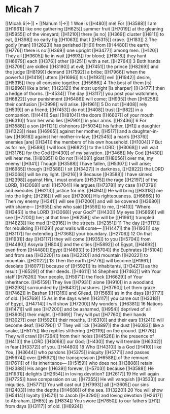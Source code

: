 # Micah 7
[[Micah 6|←]] • [[Nahum 1|→]]
1 Woe is [[H480]] me!  For [[H3588]] I am [[H1961]] like one gathering [[H625]] summer fruit [[H7019]] at the gleaning [[H5955]] of the vineyard; [[H1210]] there [is no] [[H369]] cluster [[H811]] to eat, [[H398]] no early fig [[H1063]] that I [[H5315]] crave. [[H183]] 
2 The godly [man] [[H2623]] has perished [[H6]] from [[H4480]] the earth; [[H776]] there is no [[H369]] one upright [[H3477]] among men. [[H120]] They all [[H3605]] lie in wait [[H693]] for blood; [[H1818]] they hunt [[H6679]] each [[H376]] other [[H251]] with a net. [[H2764]] 
3 Both hands [[H3709]] are skilled [[H3190]] at evil; [[H7451]] the prince [[H8269]] and the judge [[H8199]] demand [[H7592]] a bribe; [[H7966]] when the powerful [[H1419]] utters [[H1696]] his [[H1931]] evil [[H1942]] desire, [[H5315]] they all conspire together. [[H5686]] 
4 The best of them [is] [[H2896]] like a brier; [[H2312]] the most upright [is sharper] [[H3477]] then a hedge of thorns. [[H4534]] The day [[H3117]] you post your watchmen, [[H6822]] your punishment [[H6486]] will come; [[H935]] then [[H6258]] their confusion [[H3998]] will arise. [[H1961]] 
5 Do not [[H408]] rely [[H539]] on a friend; [[H7453]] do not [[H408]] trust [[H982]] in a companion. [[H441]] Seal [[H8104]] the doors [[H6607]] of your mouth [[H6310]] from her who lies [[H7901]] in your arms. [[H2436]] 
6 For [[H3588]] a son [[H1121]] dishonors [[H5034]] his father, [[H1]] a daughter [[H1323]] rises [[H6965]] against her mother, [[H517]] and a daughter-in-law [[H3618]] against her mother-in-law; [[H2545]] a man’s [[H376]] enemies [are] [[H341]] the members of his own household. [[H1004]] 
7 But as for me, [[H589]] I will look [[H6822]] to the LORD; [[H3068]] I will wait [[H3176]] for the God [[H430]] of my salvation. [[H3468]] My God [[H430]] will hear me. [[H8085]] 
8 Do not [[H408]] gloat [[H8056]] over me,  my enemy! [[H341]] Though [[H3588]] I have fallen, [[H5307]] I will arise; [[H6965]] though [[H3588]] I sit [[H3427]] in darkness, [[H2822]] the LORD [[H3068]] will be my light. [[H216]] 
9 Because [[H3588]] I have sinned [[H2398]] against Him,  I must endure [[H5375]] the rage [[H2197]] of the LORD, [[H3068]] until [[H5704]] He argues [[H7378]] my case [[H7379]] and executes [[H6213]] justice for me. [[H4941]] He will bring [[H3318]] me into the light; [[H216]] I will see [[H7200]] His righteousness. [[H6666]] 
10 Then my enemy [[H341]] will see [[H7200]] and will be covered [[H3680]] with shame— [[H955]] she who said [[H559]] to me, [[H413]] “Where [[H346]] is the LORD [[H3068]] your God?” [[H430]] My eyes [[H5869]] will see [[H7200]] her;  at that time [[H6258]] she will be [[H1961]] trampled [[H4823]] like mud [[H2916]] in the streets. [[H2351]] 
11 The day [[H3117]] for rebuilding [[H1129]] your walls will come— [[H1447]] the [[H1931]] day [[H3117]] for extending [[H7368]] your boundary. [[H2706]] 
12 On that [[H1931]] day [[H3117]] they will come [[H935]] to you [[H5704]] from [[H4480]] Assyria [[H804]] and the cities [[H5892]] of Egypt, [[H4692]] even from [[H4480]] Egypt [[H4693]] to [[H5704]] the Euphrates [[H5104]] and from sea [[H3220]] to sea [[H3220]] and mountain [[H2022]] to mountain. [[H2022]] 
13 Then the earth [[H776]] will become [[H1961]] desolate [[H8077]] because of [[H5921]] its inhabitants, [[H3427]] as the result [[H6529]] of their deeds. [[H4611]] 
14 Shepherd [[H7462]] with Your staff [[H7626]] Your people, [[H5971]] the flock [[H6629]] of Your inheritance. [[H5159]] They live [[H7931]] alone [[H910]] in a woodland, [[H3293]] surrounded by [[H8432]] pastures. [[H3760]] Let them graze [[H7462]] in Bashan [[H1316]] and Gilead, [[H1568]] as in the days [[H3117]] of old. [[H5769]] 
15 As in the days when [[H3117]] you came out [[H3318]] of Egypt, [[H4714]] I will show [[H7200]] My wonders. [[H6381]] 
16 Nations [[H1471]] will see [[H7200]] and be ashamed, [[H954]] deprived of all [[H3605]] their might. [[H1369]] They will put [[H7760]] their hands [[H3027]] over [[H5921]] their mouths, [[H6310]] and their ears [[H241]] will become deaf. [[H2790]] 
17 They will lick [[H3897]] the dust [[H6083]] like a snake, [[H5175]] like reptiles slithering [[H2119]] on the ground. [[H776]] They will crawl [[H7264]] from their holes [[H4526]] in the presence of [[H413]] the LORD [[H3068]] our God; [[H430]] they will tremble [[H6342]] in fear [[H3372]] of you. [[H4480]] 
18 Who [[H4310]] is a God [[H410]] like You, [[H3644]] who pardons [[H5375]] iniquity [[H5771]] and passes [[H5674]] over [[H5921]] the transgression [[H6588]] of the remnant [[H7611]] of His inheritance— [[H5159]] who does not [[H3808]] retain [[H2388]] His anger [[H639]] forever, [[H5703]] because [[H3588]] He [[H1931]] delights [[H2654]] in loving devotion? [[H2617]] 
19 He will again [[H7725]] have compassion on us; [[H7355]] He will vanquish [[H3533]] our iniquities. [[H5771]] You will cast out [[H7993]] all [[H3605]] our sins [[H2403]] into the depths [[H4688]] of the sea. [[H3220]] 
20 You will show [[H5414]] loyalty [[H571]] to Jacob [[H3290]] and loving devotion [[H2617]] to Abraham, [[H85]] as [[H834]] You swore [[H7650]] to our fathers [[H1]] from days [[H3117]] of old. [[H6924]] 
